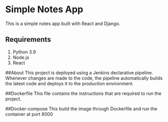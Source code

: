 # Simple Notes App
This is a simple notes app built with React and Django.

## Requirements
1. Python 3.9
2. Node.js
3. React


##About
This project is deployed using a Jenkins declarative pipeline. Whenever changes are made to the code, the pipeline automatically builds the latest code and deploys it to the production environment.

##Dockerfile
This file contains the instructions that are required to run the project.

##Docker-compose
This build the image through Dockerfile and run the container at port 8000
